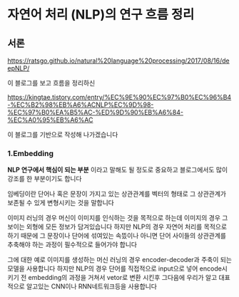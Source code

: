 # 자연어 처리 (NLP)의 연구 흐름 정리

## 서론 

https://ratsgo.github.io/natural%20language%20processing/2017/08/16/deepNLP/

이 블로그를 보고 흐름을 정리하신 

https://kingtae.tistory.com/entry/%EC%9E%90%EC%97%B0%EC%96%B4-%EC%B2%98%EB%A6%ACNLP%EC%9D%98-%EC%97%B0%EA%B5%AC-%ED%9D%90%EB%A6%84-%EC%A0%95%EB%A6%AC 

이 블로그를 기반으로 작성해 나가겠습니다 

### 1.Embedding 

**NLP 연구에서 핵심이 되는 부분** 이라고 말해도 될 정도로 중요하고 블로그에서도 많이 강조를 한 부분이기도 합니다 

임베딩이란 단어나 혹은 문장이 가지고 있는 상관관계를 벡터의 형태로 그 상관관계가 보존될 수 있게 변형시키는 것을 말합니다 

이미지 러닝의 경우 머신이 이미지를 인식하는 것을 목적으로 하는데 이미지의 경우 그 보이는 외형에 모든 정보가 담겨있습니다 
하지만 NLP의 경우 자연어 처리를 목적으로 하기 때문에 그 문장이나 단어에 섞여있는 속뜼이나 아니면 단어 사이들의 상관관계를 추축해야 하는 과정이 필수적으로 들어가야 합니다 

그에 대한 예로 이미지를 생성하는 머신 러닝의 경우 encoder-decoder과 주축이 되는 모델을 사용합니다 하지만 NLP의 경우 단어를 직접적으로 input으로 넣어 encode시키기 전 embedding의 과정을 거쳐서 vetor로 변환 시킨후 그다음에 우리가 알고 대표적으로 알고있는 CNN이나 RNN네트워크등을 사용합니다 

